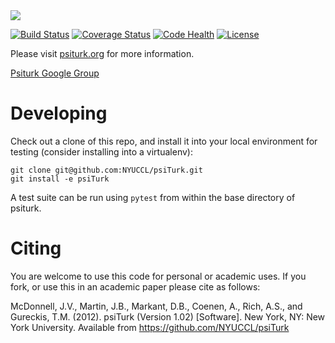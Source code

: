 <img src="https://psiturk.org/static/images/psiturk_logo_README.png">

[![Build Status](https://travis-ci.org/NYUCCL/psiTurk.png?branch=master)](https://travis-ci.org/NYUCCL/psiTurk)
[![Coverage Status](http://coveralls.io/repos/NYUCCL/psiTurk/badge.png?branch=master)](http://coveralls.io/r/NYUCCL/psiTurk?branch=master)
[![Code Health](https://landscape.io/github/NYUCCL/psiTurk/master/landscape.png)](https://landscape.io/github/NYUCCL/psiTurk/master)
[![License](http://img.shields.io/badge/license-MIT-red.svg)](http://en.wikipedia.org/wiki/MIT_License)

Please visit [psiturk.org](https://psiturk.org) for more information.

[Psiturk Google Group](https://groups.google.com/forum/#!forum/psiturk)



# Developing

Check out a clone of this repo, and install it into your local environment for testing
(consider installing into a virtualenv):

```
git clone git@github.com:NYUCCL/psiTurk.git
git install -e psiTurk
```

A test suite can be run using `pytest` from within the base directory of psiturk.


# Citing 

You are welcome to use this code for personal or academic uses. If you fork,
or use this in an academic paper please cite as follows:

McDonnell, J.V., Martin, J.B., Markant, D.B., Coenen, A., Rich, A.S., and Gureckis, T.M. 
(2012). psiTurk (Version 1.02) [Software]. New York, NY: New York University. 
Available from https://github.com/NYUCCL/psiTurk

